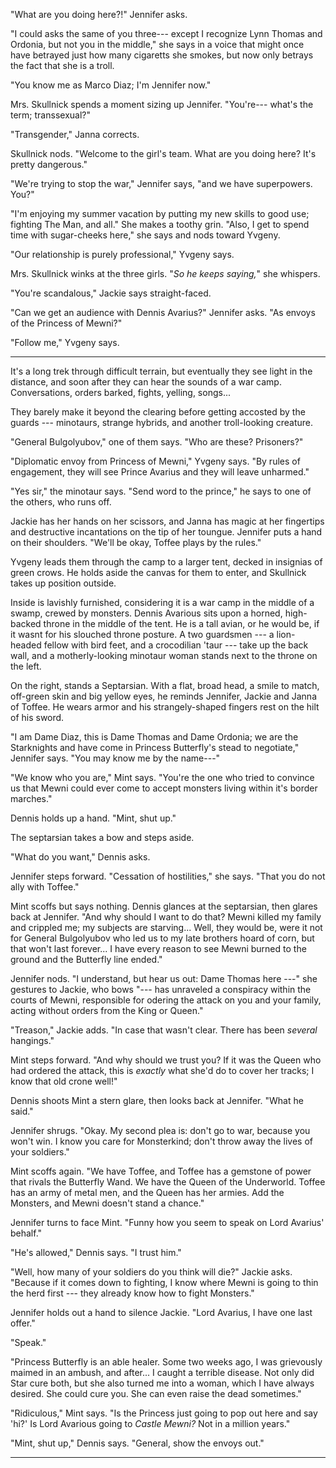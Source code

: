 "What are you doing here?!" Jennifer asks.

"I could asks the same of you three--- except I recognize Lynn Thomas and Ordonia, but
not you in the middle," she says in a voice that might once have betrayed just how
many cigaretts she smokes, but now only betrays the fact that she is a troll.

"You know me as Marco Diaz; I'm Jennifer now."

Mrs. Skullnick spends a moment sizing up Jennifer. "You're--- what's the term; transsexual?"

"Transgender," Janna corrects.

Skullnick nods. "Welcome to the girl's team. What are you doing here? It's pretty dangerous."

"We're trying to stop the war," Jennifer says, "and we have superpowers. You?"

"I'm enjoying my summer vacation by putting my new skills to good use;
fighting The Man, and all." She makes a toothy grin. "Also, I get to spend
time with sugar-cheeks here," she says and nods toward Yvgeny.

"Our relationship is purely professional," Yvgeny says.

Mrs. Skullnick winks at the three girls. "_So he keeps saying,_" she whispers.

"You're scandalous," Jackie says straight-faced.

"Can we get an audience with Dennis Avarius?" Jennifer asks. "As envoys of the
Princess of Mewni?"

"Follow me," Yvgeny says.

----

It's a long trek through difficult terrain, but eventually they see light in the distance,
and soon after they can hear the sounds of a war camp. Conversations, orders barked, fights,
yelling, songs...

They barely make it beyond the clearing before getting accosted by the guards --- minotaurs,
strange hybrids, and another troll-looking creature.

"General Bulgolyubov," one of them says. "Who are these? Prisoners?"

"Diplomatic envoy from Princess of Mewni," Yvgeny says. "By rules of engagement,
they will see Prince Avarius and they will leave unharmed."

"Yes sir," the minotaur says. "Send word to the prince," he says to one of the others,
who runs off.

Jackie has her hands on her scissors, and Janna has magic at her fingertips and destructive
incantations on the tip of her toungue. Jennifer puts a hand on their shoulders. "We'll be okay,
Toffee plays by the rules."

Yvgeny leads them through the camp to a larger tent, decked in insignias of green crows. He holds aside
the canvas for them to enter, and Skullnick takes up position outside.

Inside is lavishly furnished, considering it is a war camp in the middle of a swamp, crewed by
monsters. Dennis Avarious sits upon a horned, high-backed throne in the middle of the tent.
He is a tall avian, or he would be, if it wasnt for his slouched throne posture. A two guardsmen ---
a lion-headed fellow with bird feet, and a crocodilian 'taur --- take up the back wall, and
a motherly-looking minotaur woman stands next to the throne on the left.

On the right, stands a Septarsian. With a flat, broad head, a smile to match,
off-green skin and big yellow eyes, he reminds Jennifer, Jackie and Janna of Toffee.
He wears armor and his strangely-shaped fingers rest on the hilt of his sword.

"I am Dame Diaz, this is Dame Thomas and Dame Ordonia; we are the Starknights and have come
in Princess Butterfly's stead to negotiate," Jennifer says. "You may know me by the name---"

"We know who you are," Mint says. "You're the one who tried to convince us that Mewni could
ever come to accept monsters living within it's border marches."

Dennis holds up a hand. "Mint, shut up."

The septarsian takes a bow and steps aside.

"What do you want," Dennis asks.

Jennifer steps forward. "Cessation of hostilities," she says. "That you do not ally with Toffee."

Mint scoffs but says nothing. Dennis glances at the septarsian, then glares back at
Jennifer. "And why should I want to do that? Mewni killed my family and crippled me; my subjects
are starving... Well, they would be, were it not for General Bulgolyubov who led us to my
late brothers hoard of corn, but that won't last forever... I have every reason to see Mewni
burned to the ground and the Butterfly line ended."

Jennifer nods. "I understand, but hear us out: Dame Thomas here ---" she gestures to Jackie,
who bows "--- has unraveled a conspiracy within the courts of Mewni, responsible for odering
the attack on you and your family, acting without orders from the King or Queen."

"Treason," Jackie adds. "In case that wasn't clear. There has been _several_ hangings."

Mint steps forward. "And why should we trust you? If it was the Queen who had ordered the
attack, this is _exactly_ what she'd do to cover her tracks; I know that old crone well!"

Dennis shoots Mint a stern glare, then looks back at Jennifer. "What he said."

Jennifer shrugs. "Okay. My second plea is: don't go to war, because you won't win. I know you
care for Monsterkind; don't throw away the lives of your soldiers."

Mint scoffs again. "We have Toffee, and Toffee has a gemstone of power that rivals the
Butterfly Wand. We have the Queen of the Underworld. Toffee has an army of metal men, and
the Queen has her armies. Add the Monsters, and Mewni doesn't stand a chance."

Jennifer turns to face Mint. "Funny how you seem to speak on Lord Avarius' behalf."

"He's allowed," Dennis says. "I trust him."

"Well, how many of your soldiers do you think will die?" Jackie asks. "Because if it comes down
to fighting, I know where Mewni is going to thin the herd first --- they already
know how to fight Monsters."

Jennifer holds out a hand to silence Jackie. "Lord Avarius, I have one last offer."

"Speak."

"Princess Butterfly is an able healer. Some two weeks ago, I was grievously maimed in an ambush, and after...
I caught a terrible disease. Not only did Star cure both, but she also turned me into a woman,
which I have always desired. She could cure you. She can even raise the dead sometimes."

"Ridiculous," Mint says. "Is the Princess just going to pop out here and say 'hi?' Is Lord Avarious 
going to _Castle Mewni?_ Not in a million years."

"Mint, shut up," Dennis says. "General, show the envoys out."

----


